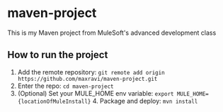 # maven-project
This is my Maven project from MuleSoft's advanced development class
## How to run the project
1. Add the remote repository: `git remote add origin https://github.com/maxravi/maven-project.git`
2. Enter the repo: `cd maven-project`
3. (Optional) Set your MULE_HOME env variable: `export
MULE_HOME={locationOfMuleInstall}` 4. Package and deploy: `mvn install`
